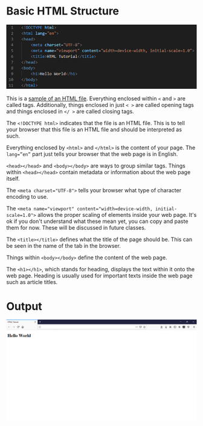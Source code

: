 # Basic HTML Structure

![](/HTML%20Tutorial/1.%20Basic%20HTML%20Structure/images/Sample%20HTML.png)

This is a [sample of an HTML file](/HTML%20Tutorial/1.%20Basic%20HTML%20Structure/Basic%20HTML%20Structure.html). Everything enclosed within `<` and `>` are called tags. Additionally, things enclosed in just `< >` are called opening tags and things enclosed in `</ >` are called closing tags.

The `<!DOCTYPE html>` indicates that the file is an HTML file. This is to tell your browser that this file is an HTML file and should be interpreted as such. 

Everything enclosed by `<html>` and `</html>` is the content of your page. The `lang=”en”` part just tells your browser that the web page is in English. 

`<head></head>` and `<body></body>` are ways to group similar tags. Things within `<head></head>` contain metadata or information about the web page itself.

The `<meta charset="UTF-8">` tells your browser what type of character encoding to use.

The `<meta name="viewport" content="width=device-width, initial-scale=1.0">` allows the proper scaling of elements inside your web page. It's ok if you don't understand what these mean yet, you can copy and paste them for now. These will be discussed in future classes.

The `<title></title>` defines what the title of the page should be. This can be seen in the name of the tab in the browser.

Things within `<body></body>` define the content of the web page.

The `<h1></h1>`, which stands for heading, displays the text within it onto the web page. Heading is usually used for important texts inside the web page such as article titles.

# Output
![](/HTML%20Tutorial/1.%20Basic%20HTML%20Structure/images/HTML%20in%20Browser.png)
